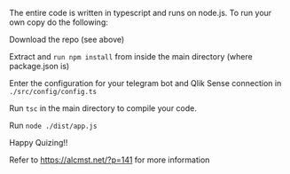 The entire code is written in typescript and runs on node.js. To run your own copy do the following:

Download the repo (see above)

Extract and `run npm install` from inside the main directory (where package.json is)

Enter the configuration for your telegram bot and Qlik Sense connection in `./src/config/config.ts`

Run `tsc` in the main directory to compile your code.

Run `node ./dist/app.js`

Happy Quizing!!

Refer to https://alcmst.net/?p=141 for more information
